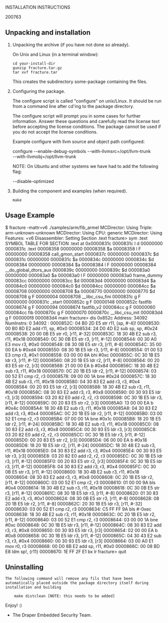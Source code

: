 INSTALLATION INSTRUCTIONS


200763

Unpacking and installation
--------------------------

1.  Unpacking the archive (if you have not done so already).

    On Unix and Linux (in a terminal window):

        cd your-install-dir
        gunzip fracture.tar.gz
        tar xvf fracture.tar

    This creates the subdirectory some-package containing the files.


2.  Configuring the package.

    The configure script is called "configure" on unix/Linux. It should be run
    from a command line after cd'ing to the package directory.

    The configure script will prompt you in some cases for further
    information. Answer these questions and carefully read the license text
    before accepting the license conditions. The package cannot be used if
    you do not accept the license conditions.

    Example configure with llvm source and object path configured:

      configure --enable-debug-symbols --with-llvmsrc=/opt/llvm-trunk \
        --with-llvmobj=/opt/llvm-trunk

    NOTE: On Ubuntu and other systems we have had to add the following flag:

      --disable-optimized

    

3.  Building the component and examples (when required).

        make


Usage Example
-------------

$ fracture -mattr=v6 ./samples/arm/fib_armel
MCDirector: Using Triple: arm-unknown-unknown
MCDirector: Using CPU: generic
MCDirector: Using Features: +v6
Disassembler: Setting Section .text
fracture> sym .text
SYMBOL TABLE FOR SECTION .text at 0x0000831c
0000831c l    d         00000000 0000831c .text
00008358                00000000 00008358 $a
00008358 l     F        00000000 00008358 call_gmon_start
0000837c                00000000 0000837c $d
0000831c                00000000 0000831c $a
0000834c                00000000 0000834c $d
00008384                00000000 00008384 $a
00008384 l     F        00000000 00008384 __do_global_dtors_aux
0000839c                00000000 0000839c $d
000083a0                00000000 000083a0 $a
000083a0 l     F        00000000 000083a0 frame_dummy
000083cc                00000000 000083cc $d
000083d4                00000000 000083d4 $a
000084c0                00000000 000084c0 $d
000084cc                00000000 000084cc $a
00008708                00000000 00008708 $a
00008770                00000000 00008770 $d
00008708 g     F        00000004 00008708 __libc_csu_fini
0000831c g     F        00000000 0000831c _start
0000852c g     F        00000148 0000852c fastfib
00008674 g     F        00000094 00008674 fastfib_v2
000084cc g     F        00000060 000084cc fib
0000870c g     F        00000070 0000870c __libc_csu_init
000083d4 g     F        000000f8 000083d4 main
fracture> dis 0x852c
Address: 34092
NumInstrs: 0
34092
<fastfib>:
0000852C:   04 B0 2D E5                         str     r11, [sp, #-4]!
00008530:   00 B0 8D E2                         add     r11, sp, #0x0
00008534:   24 D0 4D E2                         sub     sp, sp, #0x24
00008538:   20 00 0B E5                         str     r0, [r11, #-32]
0000853C:   18 30 4B E2                         sub     r3, r11, #0x18
00008540:   0C 30 0B E5                         str     r3, [r11, #-12]
00008544:   00 30 A0 E3                         mov     r3, #0x0
00008548:   08 30 0B E5                         str     r3, [r11, #-8]
0000854C:   35 00 00 EA                         b       #0xd4
00008550:   08 30 1B E5                         ldr     r3, [r11, #-8]
00008554:   01 00 53 E3                         cmp     r3, #0x1
00008558:   03 00 00 8A                         bhi     #0xc
0000855C:   0C 30 1B E5                         ldr     r3, [r11, #-12]
00008560:   08 20 1B E5                         ldr     r2, [r11, #-8]
00008564:   00 20 83 E5                         str     r2, [r3]
00008568:   21 00 00 EA                         b       #0x84
0000856C:   18 30 4B E2                         sub     r3, r11, #0x18
00008570:   0C 20 1B E5                         ldr     r2, [r11, #-12]
00008574:   03 00 52 E1                         cmp     r2, r3
00008578:   09 00 00 1A                         bne     #0x24
0000857C:   18 30 4B E2                         sub     r3, r11, #0x18
00008580:   04 30 83 E2                         add     r3, r3, #0x4
00008584:   00 20 93 E5                         ldr     r2, [r3]
00008588:   18 30 4B E2                         sub     r3, r11, #0x18
0000858C:   08 30 83 E2                         add     r3, r3, #0x8
00008590:   00 30 93 E5                         ldr     r3, [r3]
00008594:   03 20 82 E0                         add     r2, r2, r3
00008598:   0C 30 1B E5                         ldr     r3, [r11, #-12]
0000859C:   00 20 83 E5                         str     r2, [r3]
000085A0:   13 00 00 EA                         b       #0x4c
000085A4:   18 30 4B E2                         sub     r3, r11, #0x18
000085A8:   04 30 83 E2                         add     r3, r3, #0x4
000085AC:   0C 20 1B E5                         ldr     r2, [r11, #-12]
000085B0:   03 00 52 E1                         cmp     r2, r3
000085B4:   07 00 00 1A                         bne     #0x1c
000085B8:   18 20 1B E5                         ldr     r2, [r11, #-24]
000085BC:   18 30 4B E2                         sub     r3, r11, #0x18
000085C0:   08 30 83 E2                         add     r3, r3, #0x8
000085C4:   00 30 93 E5                         ldr     r3, [r3]
000085C8:   03 20 82 E0                         add     r2, r2, r3
000085CC:   0C 30 1B E5                         ldr     r3, [r11, #-12]
000085D0:   00 20 83 E5                         str     r2, [r3]
000085D4:   06 00 00 EA                         b       #0x18
000085D8:   18 20 1B E5                         ldr     r2, [r11, #-24]
000085DC:   18 30 4B E2                         sub     r3, r11, #0x18
000085E0:   04 30 83 E2                         add     r3, r3, #0x4
000085E4:   00 30 93 E5                         ldr     r3, [r3]
000085E8:   03 20 82 E0                         add     r2, r2, r3
000085EC:   0C 30 1B E5                         ldr     r3, [r11, #-12]
000085F0:   00 20 83 E5                         str     r2, [r3]
000085F4:   0C 30 1B E5                         ldr     r3, [r11, #-12]
000085F8:   04 30 83 E2                         add     r3, r3, #0x4
000085FC:   0C 30 0B E5                         str     r3, [r11, #-12]
00008600:   18 30 4B E2                         sub     r3, r11, #0x18
00008604:   08 30 83 E2                         add     r3, r3, #0x8
00008608:   0C 20 1B E5                         ldr     r2, [r11, #-12]
0000860C:   03 00 52 E1                         cmp     r2, r3
00008610:   01 00 00 9A                         bls     #0x4
00008614:   18 30 4B E2                         sub     r3, r11, #0x18
00008618:   0C 30 0B E5                         str     r3, [r11, #-12]
0000861C:   08 30 1B E5                         ldr     r3, [r11, #-8]
00008620:   01 30 83 E2                         add     r3, r3, #0x1
00008624:   08 30 0B E5                         str     r3, [r11, #-8]
00008628:   08 20 1B E5                         ldr     r2, [r11, #-8]
0000862C:   20 30 1B E5                         ldr     r3, [r11, #-32]
00008630:   03 00 52 E1                         cmp     r2, r3
00008634:   C5 FF FF 9A                         bls     #-0xec
00008638:   18 30 4B E2                         sub     r3, r11, #0x18
0000863C:   0C 20 1B E5                         ldr     r2, [r11, #-12]
00008640:   03 00 52 E1                         cmp     r2, r3
00008644:   03 00 00 1A                         bne     #0xc
00008648:   0C 30 1B E5                         ldr     r3, [r11, #-12]
0000864C:   08 30 83 E2                         add     r3, r3, #0x8
00008650:   00 30 93 E5                         ldr     r3, [r3]
00008654:   02 00 00 EA                         b       #0x8
00008658:   0C 30 1B E5                         ldr     r3, [r11, #-12]
0000865C:   04 30 43 E2                         sub     r3, r3, #0x4
00008660:   00 30 93 E5                         ldr     r3, [r3]
00008664:   03 00 A0 E1                         mov     r0, r3
00008668:   00 D0 8B E2                         add     sp, r11, #0x0
0000866C:   00 08 BD E8                         ldm     sp!, {r11}
00008670:   1E FF 2F E1                         bx      lr
fracture> quit



Uninstalling
------------

    The following command will remove any fils that have been
    automatically placed outside the package directory itself during
    installation and building

        make distclean [NOTE: this needs to be added]

Enjoy! :)

- The Draper Embedded Security Team.
